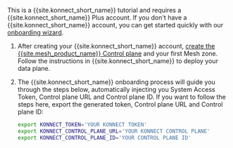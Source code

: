 This is a {{site.konnect_short_name}} tutorial and requires a {{site.konnect_short_name}} Plus account. 
If you don't have a {{site.konnect_short_name}} account, you can get started quickly with our [onboarding wizard](https://konghq.com/products/kong-konnect/register?utm_medium=referral&utm_source=docs).

1. After creating your {{site.konnect_short_name}} account, [create the {{site.mesh_product_name}} Control plane](https://cloud.konghq.com/us/mesh-manager/create-control-plane) and your first Mesh zone. Follow the instructions in {{site.konnect_short_name}} to deploy your data plane.

2. The {{site.konnect_short_name}} onboarding process will guide you through the steps below, automatically injecting you System Access Token, Control plane URL and Control plane ID. If you want to follow the steps here, export the generated token, Control plane URL and Control plane ID:
    ```sh
    export KONNECT_TOKEN='YOUR KONNECT TOKEN'
    export KONNECT_CONTROL_PLANE_URL='YOUR KONNECT CONTROL PLANE'
    export KONNECT_CONTROL_PLANE_ID='YOUR CONTROL PLANE ID'
    ```
